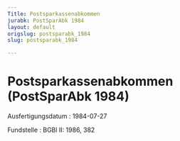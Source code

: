 ```yaml
---
Title: Postsparkassenabkommen
jurabk: PostSparAbk 1984
layout: default
origslug: postsparabk_1984
slug: postsparabk_1984

---
```


# Postsparkassenabkommen (PostSparAbk 1984)

Ausfertigungsdatum
:   1984-07-27

Fundstelle
:   BGBl II: 1986, 382

